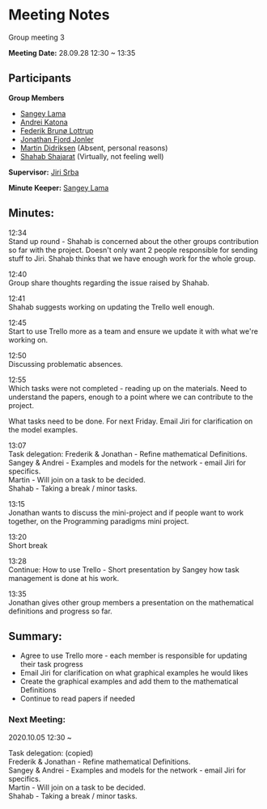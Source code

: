 # Meeting Notes

Group meeting 3

**Meeting Date:** 28.09.28 12:30 ~ 13:35

## Participants
**Group Members**
* [Sangey Lama](mailto:slama20@student.aau.dk)
* [Andrei Katona](mailto:akaton20@student.aau.dk)
* [Federik Brunø Lottrup](mailto:fbruna17@student.aau.dk)
* [Jonathan Fjord Jonler](mailto:jjanle17@student.aau.dk)
* [Martin Didriksen](mailto:mdidri15@student.aau.dk) (Absent, personal reasons)
* [Shahab Shajarat](mailto:sshaja17@student.aau.dk) (Virtually, not feeling well)

**Supervisor:** [Jiri Srba](mailto:srba@cs.aau.dk)

**Minute Keeper:** [Sangey Lama](mailto:slama20@student.aau.dk)

## Minutes:

12:34  
Stand up round - Shahab is concerned about the other groups contribution so far with the project.
Doesn't only want 2 people responsible for sending stuff to Jiri. Shahab thinks that we have enough work
for the whole group.

12:40  
Group share thoughts regarding the issue raised by Shahab.

12:41  
Shahab suggests working on updating the Trello well enough.

12:45  
Start to use Trello more as a team and ensure we update it with what we're working on.

12:50  
Discussing problematic absences.

12:55  
Which tasks were not completed - reading up on the materials. Need to understand the papers,
enough to a point where we can contribute to the project.

What tasks need to be done. For next Friday. Email Jiri for clarification on the model examples.

13:07  
Task delegation:
Frederik & Jonathan - Refine mathematical Definitions.  
Sangey & Andrei - Examples and models for the network - email Jiri for specifics.  
Martin - Will join on a task to be decided.  
Shahab - Taking a break / minor tasks.

13:15  
Jonathan wants to discuss the mini-project and if people want to work together, on the Programming paradigms mini project.

13:20  
Short break

13:28  
Continue: How to use Trello - Short presentation by Sangey how task management is done at his work.

13:35  
Jonathan gives other group members a presentation on the mathematical definitions and progress so far.

## Summary:
* Agree to use Trello more - each member is responsible for updating their task progress  
* Email Jiri for clarification on what graphical examples he would likes  
* Create the graphical examples and add them to the mathematical Definitions  
* Continue to read papers if needed

### Next Meeting:

2020.10.05 12:30 ~

Task delegation: (copied)  
Frederik & Jonathan - Refine mathematical Definitions.  
Sangey & Andrei - Examples and models for the network - email Jiri for specifics.  
Martin - Will join on a task to be decided.  
Shahab - Taking a break / minor tasks.
